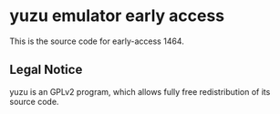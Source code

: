 yuzu emulator early access
=============

This is the source code for early-access 1464.

## Legal Notice

yuzu is an GPLv2 program, which allows fully free redistribution of its source code.